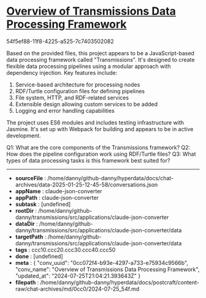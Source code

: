 # [Overview of Transmissions Data Processing Framework](https://claude.ai/chat/0cc072f4-b93e-4297-a733-e75934c9566b)

54f5ef88-11f8-4225-a525-7c7403502082

 Based on the provided files, this project appears to be a JavaScript-based data processing framework called "Transmissions". It's designed to create flexible data processing pipelines using a modular approach with dependency injection. Key features include:

1. Service-based architecture for processing nodes
2. RDF/Turtle configuration files for defining pipelines
3. File system, HTTP, and RDF-related services
4. Extensible design allowing custom services to be added
5. Logging and error handling capabilities

The project uses ES6 modules and includes testing infrastructure with Jasmine. It's set up with Webpack for building and appears to be in active development.

Q1: What are the core components of the Transmissions framework?
Q2: How does the pipeline configuration work using RDF/Turtle files?
Q3: What types of data processing tasks is this framework best suited for?

---

* **sourceFile** : /home/danny/github-danny/hyperdata/docs/chat-archives/data-2025-01-25-12-45-58/conversations.json
* **appName** : claude-json-converter
* **appPath** : claude-json-converter
* **subtask** : [undefined]
* **rootDir** : /home/danny/github-danny/transmissions/src/applications/claude-json-converter
* **dataDir** : /home/danny/github-danny/transmissions/src/applications/claude-json-converter/data
* **targetPath** : /home/danny/github-danny/transmissions/src/applications/claude-json-converter/data
* **tags** : ccc10.ccc20.ccc30.ccc40.ccc50
* **done** : [undefined]
* **meta** : {
  "conv_uuid": "0cc072f4-b93e-4297-a733-e75934c9566b",
  "conv_name": "Overview of Transmissions Data Processing Framework",
  "updated_at": "2024-07-25T21:04:21.393643Z"
}
* **filepath** : /home/danny/github-danny/hyperdata/docs/postcraft/content-raw/chat-archives/md/0cc0/2024-07-25_54f.md